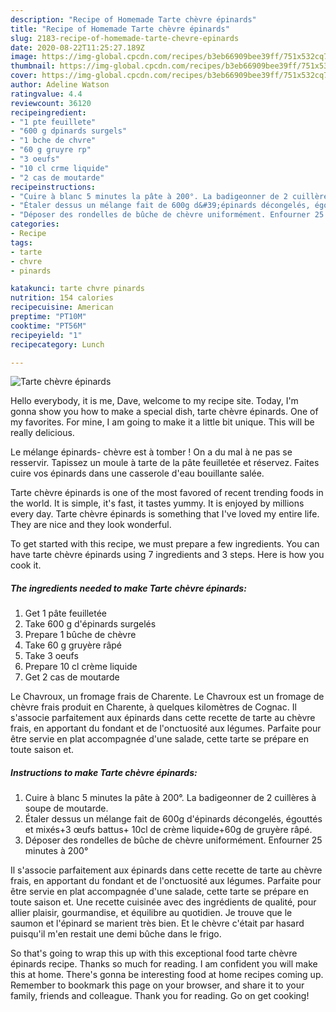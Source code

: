 ```yaml
---
description: "Recipe of Homemade Tarte chèvre épinards"
title: "Recipe of Homemade Tarte chèvre épinards"
slug: 2183-recipe-of-homemade-tarte-chevre-epinards
date: 2020-08-22T11:25:27.189Z
image: https://img-global.cpcdn.com/recipes/b3eb66909bee39ff/751x532cq70/tarte-chevre-epinards-photo-principale-de-la-recette.jpg
thumbnail: https://img-global.cpcdn.com/recipes/b3eb66909bee39ff/751x532cq70/tarte-chevre-epinards-photo-principale-de-la-recette.jpg
cover: https://img-global.cpcdn.com/recipes/b3eb66909bee39ff/751x532cq70/tarte-chevre-epinards-photo-principale-de-la-recette.jpg
author: Adeline Watson
ratingvalue: 4.4
reviewcount: 36120
recipeingredient:
- "1 pte feuillete"
- "600 g dpinards surgels"
- "1 bche de chvre"
- "60 g gruyre rp"
- "3 oeufs"
- "10 cl crme liquide"
- "2 cas de moutarde"
recipeinstructions:
- "Cuire à blanc 5 minutes la pâte à 200°. La badigeonner de 2 cuillères à soupe de moutarde."
- "Étaler dessus un mélange fait de 600g d&#39;épinards décongelés, égouttés et mixés+3 œufs battus+ 10cl de crème liquide+60g de gruyère râpé."
- "Déposer des rondelles de bûche de chèvre uniformément. Enfourner 25 minutes à 200°"
categories:
- Recipe
tags:
- tarte
- chvre
- pinards

katakunci: tarte chvre pinards 
nutrition: 154 calories
recipecuisine: American
preptime: "PT10M"
cooktime: "PT56M"
recipeyield: "1"
recipecategory: Lunch

---
```



![Tarte chèvre épinards](https://img-global.cpcdn.com/recipes/b3eb66909bee39ff/751x532cq70/tarte-chevre-epinards-photo-principale-de-la-recette.jpg)

Hello everybody, it is me, Dave, welcome to my recipe site. Today, I'm gonna show you how to make a special dish, tarte chèvre épinards. One of my favorites. For mine, I am going to make it a little bit unique. This will be really delicious.

Le mélange épinards- chèvre est à tomber ! On a du mal à ne pas se resservir. Tapissez un moule à tarte de la pâte feuilletée et réservez. Faites cuire vos épinards dans une casserole d&#39;eau bouillante salée.

Tarte chèvre épinards is one of the most favored of recent trending foods in the world. It is simple, it's fast, it tastes yummy. It is enjoyed by millions every day. Tarte chèvre épinards is something that I've loved my entire life. They are nice and they look wonderful.


To get started with this recipe, we must prepare a few ingredients. You can have tarte chèvre épinards using 7 ingredients and 3 steps. Here is how you cook it.

<!--inarticleads1-->

##### The ingredients needed to make Tarte chèvre épinards:

1. Get 1 pâte feuilletée
1. Take 600 g d&#39;épinards surgelés
1. Prepare 1 bûche de chèvre
1. Take 60 g gruyère râpé
1. Take 3 oeufs
1. Prepare 10 cl crème liquide
1. Get 2 cas de moutarde


Le Chavroux, un fromage frais de Charente. Le Chavroux est un fromage de chèvre frais produit en Charente, à quelques kilomètres de Cognac. Il s&#39;associe parfaitement aux épinards dans cette recette de tarte au chèvre frais, en apportant du fondant et de l&#39;onctuosité aux légumes. Parfaite pour être servie en plat accompagnée d&#39;une salade, cette tarte se prépare en toute saison et. 

<!--inarticleads2-->

##### Instructions to make Tarte chèvre épinards:

1. Cuire à blanc 5 minutes la pâte à 200°. La badigeonner de 2 cuillères à soupe de moutarde.
1. Étaler dessus un mélange fait de 600g d&#39;épinards décongelés, égouttés et mixés+3 œufs battus+ 10cl de crème liquide+60g de gruyère râpé.
1. Déposer des rondelles de bûche de chèvre uniformément. Enfourner 25 minutes à 200°


Il s&#39;associe parfaitement aux épinards dans cette recette de tarte au chèvre frais, en apportant du fondant et de l&#39;onctuosité aux légumes. Parfaite pour être servie en plat accompagnée d&#39;une salade, cette tarte se prépare en toute saison et. Une recette cuisinée avec des ingrédients de qualité, pour allier plaisir, gourmandise, et équilibre au quotidien. Je trouve que le saumon et l&#39;épinard se marient très bien. Et le chèvre c&#39;était par hasard puisqu&#39;il m&#39;en restait une demi bûche dans le frigo. 

So that's going to wrap this up with this exceptional food tarte chèvre épinards recipe. Thanks so much for reading. I am confident you will make this at home. There's gonna be interesting food at home recipes coming up. Remember to bookmark this page on your browser, and share it to your family, friends and colleague. Thank you for reading. Go on get cooking!
